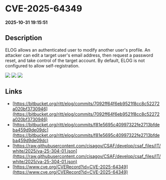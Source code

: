 # CVE-2025-64349

**2025-10-31 19:15:51**

## Description
ELOG allows an authenticated user to modify another user's profile. An attacker can edit a target user's email address, then request a password reset, and take control of the target account. By default, ELOG is not configured to allow self-registration.

![](https://img.shields.io/static/v1?label=Score&message=8.7&color=red)
![](https://img.shields.io/static/v1?label=Severity&message=HIGH&color=red)
![](https://img.shields.io/static/v1?label=CWE&message=Auth&color=green)

## Links
- [https://bitbucket.org/ritt/elog/commits/7092ff64f6eb9521f8cc8c52272a020bf3730946](https://bitbucket.org/ritt/elog/commits/7092ff64f6eb9521f8cc8c52272a020bf3730946)
- [https://bitbucket.org/ritt/elog/commits/f81e5695c40997322fe2713bfdeba459d9de09dc](https://bitbucket.org/ritt/elog/commits/f81e5695c40997322fe2713bfdeba459d9de09dc)
- [https://raw.githubusercontent.com/cisagov/CSAF/develop/csaf_files/IT/white/2025/va-25-304-01.json](https://raw.githubusercontent.com/cisagov/CSAF/develop/csaf_files/IT/white/2025/va-25-304-01.json)
- [https://www.cve.org/CVERecord?id=CVE-2025-64349](https://www.cve.org/CVERecord?id=CVE-2025-64349)
